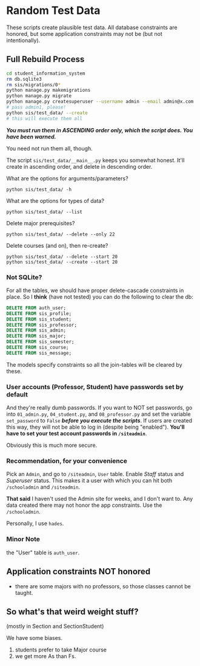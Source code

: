 # Random Test Data

These scripts create plausible test data. 
All database constraints are honored, but some application constraints may not be (but not intentionally).

## Full Rebuild Process

```bash
cd student_information_system
rm db.sqlite3
rm sis/migrations/0*
python manage.py makemigrations
python manage.py migrate
python manage.py createsuperuser --username admin --email admin@x.com
# pass admin1, please!
python sis/test_data/ --create
# this will execute them all
```

***You must run them in ASCENDING order only, which the script does. You have been warned.***

You need not run them all, though. 

The script ```sis/test_data/__main__.py``` keeps you somewhat honest. 
It'll create in ascending order, and delete in descending order.

What are the options for arguments/parameters?
```
python sis/test_data/ -h
```

What are the options for types of data?
```
python sis/test_data/ --list
```

Delete major prerequisites?
```
python sis/test_data/ --delete --only 22
```


Delete courses (and on), then re-create?
```
python sis/test_data/ --delete --start 20
python sis/test_data/ --create --start 20
```

### Not SQLite?

For all the tables, we should have proper delete-cascade constraints in place.
So I **think** (have not tested) you can do the following to clear the db:

```SQL
DELETE FROM auth_user;
DELETE FROM sis_profile;
DELETE FROM sis_student;
DELETE FROM sis_professor;
DELETE FROM sis_admin;
DELETE FROM sis_major;
DELETE FROM sis_semester;
DELETE FROM sis_course;
DELETE FROM sis_message;
```

The models specify constraints so all the join-tables will be cleared by these.

### User accounts (Professor, Student) have passwords set by default

And they're really dumb passwords. If you want to NOT set passwords,
go into ```01_admin.py```, ```04_student.py```, and ```08_professor.py``` and
set the variable ```set_password``` to ```False``` ***before you execute the scripts***. If users are created this way,
they will not be able to log in (despite being "enabled"). **You'll have to set
your test account passwords in ```/siteadmin```**.

Obviously this is much more secure.

### Recommendation, for your convenience

Pick an ```Admin```, and go to ```/siteadmin```, ```User``` table. 
Enable *Staff* status and *Superuser* status. This makes it a user
with which you can hit both ```/schooladmin``` and ```/siteadmin```.

**That said** I haven't used the Admin site for weeks, 
and I don't want to. Any data created there may not honor the app constraints. Use the ```/schooladmin```.


Personally, I use ```hades```.


### Minor Note

the "User" table is ```auth_user```.

## Application constraints NOT honored
* there are some majors with no professors, so those classes cannot be taught.

## So what's that weird weight stuff?

(mostly in Section and SectionStudent)

We have some biases.
1. students prefer to take Major course
2. we get more As than Fs.


